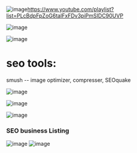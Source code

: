 ![image](https://github.com/atiq-shumon/seo_viral_search_keyword_page_rank_google_chrome_extention_produc_tools/assets/21005669/89b64cf8-6e0e-46e1-bda1-a86f83e2b44e)https://www.youtube.com/playlist?list=PLcBdpFpZoG6talFxFDv3piPmSIDC90UVP

![image](https://github.com/atiq-shumon/seo_viral_search_keyword_page_rank_google_chrome_extention_produc_tools/assets/21005669/2ecfa582-0487-4ef9-bca2-861e3a702546)

![image](https://github.com/atiq-shumon/seo_viral_search_keyword_page_rank_google_chrome_extention_produc_tools/assets/21005669/b243c7c2-97c2-4509-b44d-a7191b701ff0)

seo tools:
=====================
smush -- image optimizer, compresser, SEOquake

![image](https://github.com/atiq-shumon/seo_viral_search_keyword_page_rank_google_chrome_extention_produc_tools/assets/21005669/ae310eaf-5273-43fc-bd48-c13a86b3c1dc)


![image](https://github.com/atiq-shumon/seo_viral_search_keyword_page_rank_google_chrome_extention_produc_tools/assets/21005669/9a89003d-ce30-4df9-91fb-00dde6143ef0)

![image](https://github.com/atiq-shumon/seo_viral_search_keyword_page_rank_google_chrome_extention_produc_tools/assets/21005669/3a0ee4da-38b3-4c07-bf42-4dbb8f5fa5d6)

### SEO business Listing

![image](https://github.com/atiq-shumon/seo_viral_search_keyword_page_rank_google_chrome_extention_produc_tools/assets/21005669/6789d404-bcd2-4e8a-b71f-8dfda4122bf2)
![image](https://github.com/atiq-shumon/seo_viral_search_keyword_page_rank_google_chrome_extention_produc_tools/assets/21005669/233e4583-27f0-411b-a5b9-9954fd238afd)
